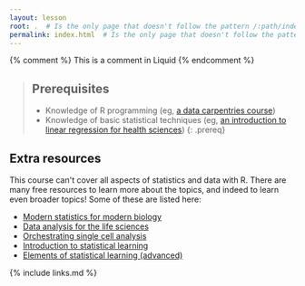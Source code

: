```yaml
---
layout: lesson
root: .  # Is the only page that doesn't follow the pattern /:path/index.html
permalink: index.html  # Is the only page that doesn't follow the pattern /:path/index.html
---
```



<!-- this is an html comment -->

{% comment %} This is a comment in Liquid {% endcomment %}

> ## Prerequisites
>
> - Knowledge of R programming (eg, [a data carpentries course](https://datacarpentry.org/lessons/))
> - Knowledge of basic statistical techniques (eg, [an introduction to linear regression for health sciences](https://carpentries-incubator.github.io/simple-linear-regression-public-health/))
{: .prereq}


## Extra resources

This course can't cover all aspects of statistics and data with R.
There are many free resources to learn more about the topics, and indeed
to learn even broader topics! Some of these are listed here:

- [Modern statistics for modern biology](https://web.stanford.edu/class/bios221/book/)
- [Data analysis for the life sciences](https://leanpub.com/dataanalysisforthelifesciences)
- [Orchestrating single cell analysis](https://bioconductor.org/books/release/OSCA/)
- [Introduction to statistical learning](https://www.statlearning.com/)
- [Elements of statistical learning (advanced)](https://web.stanford.edu/~hastie/ElemStatLearn/)


{% include links.md %}

